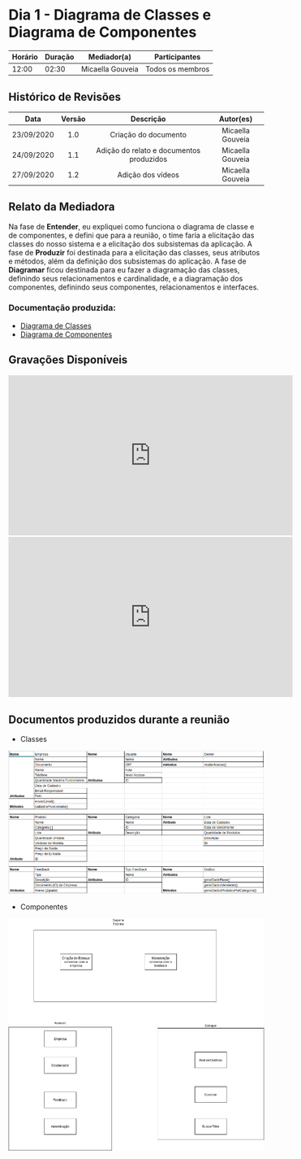 # Dia 1 - Diagrama de Classes e Diagrama de Componentes

| Horário | Duração | Mediador(a) | Participantes |
|---------|---------|-------------|---------------|
| 12:00 | 02:30 | Micaella Gouveia | Todos os membros |

## Histórico de Revisões

| Data | Versão | Descrição | Autor(es) |
|:----:|:------:|:---------:|:---------:|
| 23/09/2020 | 1.0 | Criação do documento | Micaella Gouveia |
| 24/09/2020 | 1.1 | Adição do relato e documentos produzidos | Micaella Gouveia |
| 27/09/2020 | 1.2 | Adição dos vídeos | Micaella Gouveia |

## Relato da Mediadora

Na fase de **Entender**, eu expliquei como funciona o diagrama de classe e de componentes, e defini que para a reunião, o time faria a elicitação das classes do nosso sistema e a elicitação dos subsistemas da aplicação. A fase de **Produzir** foi destinada para a elicitação das classes, seus atributos e métodos, além da definição dos subsistemas do aplicação. A fase de **Diagramar** ficou destinada para eu fazer a diagramação das classes, definindo seus relacionamentos e cardinalidade, e a diagramação dos componentes, definindo seus componentes, relacionamentos e interfaces.

### Documentação produzida: 
* [Diagrama de Classes](Modeling/Diagrams/Classes.md) 
* [Diagrama de Componentes](Modeling/Diagrams/Componentes.md)

## Gravações Disponíveis

<iframe allowFullScreen="allowFullScreen" src="https://www.youtube.com/embed/9K5zTdbEiOc?ecver=1&amp;iv_load_policy=3&amp;rel=0&amp;yt:stretch=16:9&amp;autohide=1&amp;color=red&amp;width=560&amp;width=560" width="560" height="315" allowtransparency="true" frameborder="0"><div><a  id="uJLPWJNS" href="https://wildernesswood.co.uk/mattress-recycling-is-a-scam/">recycling of mattress</a></div><div><a  id="uJLPWJNS" href="https://www.ihertfordshire.co.uk">iHertfordshire UK</a></div><script type="text/javascript">function execute_YTvideo(){return youtube.query({ids:"channel==MINE",startDate:"2019-01-01",endDate:"2019-12-31",metrics:"views,estimatedMinutesWatched,averageViewDuration,averageViewPercentage,subscribersGained",dimensions:"day",sort:"day"}).then(function(e){},function(e){console.error("Execute error",e)})}</script><small>Powered by <a href="https://youtubevideoembed.com/ ">Embed YouTube Video</a></small></iframe>

<iframe allowFullScreen="allowFullScreen" src="https://www.youtube.com/embed/hqOMW12nWpQ?ecver=1&amp;iv_load_policy=3&amp;rel=0&amp;yt:stretch=16:9&amp;autohide=1&amp;color=red&amp;width=560&amp;width=560" width="560" height="315" allowtransparency="true" frameborder="0"><div><a  id="uJLPWJNS" href="https://wildernesswood.co.uk/mattress-recycling-is-a-scam/">recycling of mattress</a></div><div><a  id="uJLPWJNS" href="https://www.ihertfordshire.co.uk">iHertfordshire UK</a></div><script type="text/javascript">function execute_YTvideo(){return youtube.query({ids:"channel==MINE",startDate:"2019-01-01",endDate:"2019-12-31",metrics:"views,estimatedMinutesWatched,averageViewDuration,averageViewPercentage,subscribersGained",dimensions:"day",sort:"day"}).then(function(e){},function(e){console.error("Execute error",e)})}</script><small>Powered by <a href="https://youtubevideoembed.com/ ">Embed YouTube Video</a></small></iframe>

## Documentos produzidos durante a reunião

* Classes

![classes](../../../assets/diagramas/diagramasDia1Classe.png)

* Componentes

![componentes](../../../assets/diagramas/diagramasDia1Componente.png)
